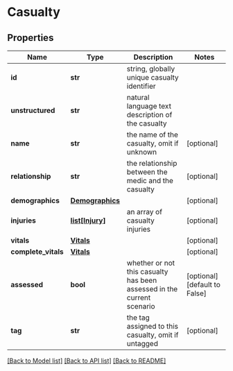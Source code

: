 # Casualty

## Properties
Name | Type | Description | Notes
------------ | ------------- | ------------- | -------------
**id** | **str** | string, globally unique casualty identifier | 
**unstructured** | **str** | natural language text description of the casualty | 
**name** | **str** | the name of the casualty, omit if unknown | [optional] 
**relationship** | **str** | the relationship between the medic and the casualty | [optional] 
**demographics** | [**Demographics**](Demographics.md) |  | [optional] 
**injuries** | [**list[Injury]**](Injury.md) | an array of casualty injuries | [optional] 
**vitals** | [**Vitals**](Vitals.md) |  | [optional] 
**complete_vitals** | [**Vitals**](Vitals.md) |  | [optional] 
**assessed** | **bool** | whether or not this casualty has been assessed in the current scenario | [optional] [default to False]
**tag** | **str** | the tag assigned to this casualty, omit if untagged | [optional] 

[[Back to Model list]](../README.md#documentation-for-models) [[Back to API list]](../README.md#documentation-for-api-endpoints) [[Back to README]](../README.md)

